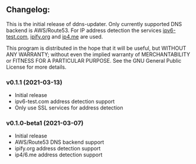 ## Changelog:
This is the initial release of ddns-updater.
Only currently supported DNS backend is AWS/Route53.
For IP address detection the services [ipv6-test.com](https://ipv6-test.com/), [ipify.org](https://www.ipify.org/) and [ip4.me](https://ip4.me/) are used.  

This program is distributed in the hope that it will be useful,
but WITHOUT ANY WARRANTY; without even the implied warranty of
MERCHANTABILITY or FITNESS FOR A PARTICULAR PURPOSE.  See the
GNU General Public License for more details.

### v0.1.1 (2021-03-13)
* Initial release
* ipv6-test.com address detection support
* Only use SSL services for address detection

### v0.1.0-beta1 (2021-03-07)
* Initial release
* AWS/Route53 DNS backend support
* ipify.org address detection support
* ip4/6.me address detection support